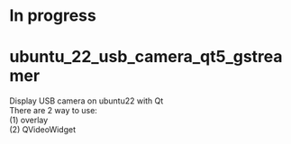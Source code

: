 # In progress
# ubuntu_22_usb_camera_qt5_gstreamer
Display USB camera on ubuntu22 with Qt <br>
There are 2 way to use: <br>
(1) overlay <br>
(2) QVideoWidget <br> 

